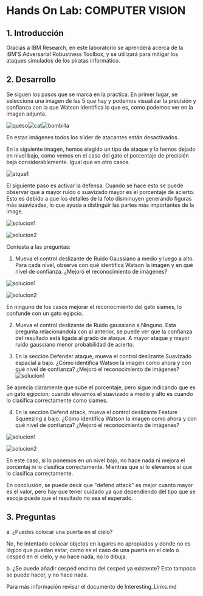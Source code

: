 # Hands On Lab: COMPUTER VISION

## 1. Introducción

Gracias a IBM Research, en este laboratorio se aprenderá acerca de la IBM'S Adversarial Robustness Toolbox, y se utilizará para mitigar los ataques simulados de los piratas informático.

## 2. Desarrollo

Se siguen los pasos que se marca en la práctica. En primer lugar, se selecciona una imagen de las 5 que hay y podemos visualizar la precisión y confianza con la que Watson identifica lo que es, como podemos ver en la imagen adjunta.

![queso][1]![cat][2]![bombilla][3]

[1]:/home/ntamurejocolorado/Projects/Coursera/Introduction-to-AI/Week_2/images/queso.png
[2]:/home/ntamurejocolorado/Projects/Coursera/Introduction-to-AI/Week_2/images/cat.png
[3]:/home/ntamurejocolorado/Projects/Coursera/Introduction-to-AI/Week_2/images/bombilla.png

En estas imágenes todos los slider de atacantes están desactivados.

En la siguiente imagen, hemos elegido un tipo de ataque y lo hemos dejado en nivel bajo, como vemos en el caso del gato el porcentaje de precisión baja considerablemente. Igual que en otro casos.

![atque1](/home/ntamurejocolorado/Projects/Coursera/Introduction-to-AI/Week_2/images/ataque_1.png)

El siguiente paso es activar la defensa. Cuando se hace esto se puede observar que a mayor ruido o suavizado mayor es el porcentaje de acierto. Esto es debido a que los detalles de la foto disminuyen generando figuras más suavizadas, lo que ayuda a distinguir las partes más importantes de la image.

![solucion1](/home/ntamurejocolorado/Projects/Coursera/Introduction-to-AI/Week_2/images/porcentaje_1.png)

![solucion2](/home/ntamurejocolorado/Projects/Coursera/Introduction-to-AI/Week_2/images/porcentaje_2.png)

Contesta a las preguntas:
1. Mueva el control deslizante de Ruido Gaussiano a medio y luego a alto. Para cada nivel, observe con qué identifica Watson la imagen y en qué nivel de confianza. ¿Mejoró el reconocimiento de imágenes?

![solucion1](/home/ntamurejocolorado/Projects/Coursera/Introduction-to-AI/Week_2/images/bajo.png)

![solucion2](/home/ntamurejocolorado/Projects/Coursera/Introduction-to-AI/Week_2/images/alto.png)

En ninguno de los casos mejorar el reconocmiento del gato siames, lo confunde con un gato egipcio.

2. Mueva el control deslizante de Ruido gaussiano a Ninguno.
Esta pregunta relacionándola con al anterior, se puede ver que la confianza del resultado está ligada al grado de ataque. A mayor ataque y mayor ruido gaussiano menor probabilidad de acierto.

3. En la sección Defender ataque, mueva el control deslizante Suavizado espacial a bajo. ¿Cómo identifica Watson la imagen como ahora y con qué nivel de confianza? ¿Mejoró el reconocimiento de imágenes?
![solucion1](/home/ntamurejocolorado/Projects/Coursera/Introduction-to-AI/Week_2/images/suavizado_bajo.png)

Se aprecia claramente que sube el porcentaje, pero sigue indicando que es un gato egipcion; cuando elevamos el suavizado a medio y alto es cuando lo clasifica correctamente como siames.

4. En la sección Defend attack, mueva el control deslizante Feature Squeezing a bajo. ¿Cómo identifica Watson la imagen como ahora y con qué nivel de confianza? ¿Mejoró el reconocimiento de imágenes?

![solucion1](/home/ntamurejocolorado/Projects/Coursera/Introduction-to-AI/Week_2/images/squeezing_bajo.png)

![solucion2](/home/ntamurejocolorado/Projects/Coursera/Introduction-to-AI/Week_2/images/squeezing_alto.png)

En este caso, si lo ponemos en un nivel bajo, no hace nada ni mejora el porcentaj ni lo clasifica correctamente. Mientras que si lo elevamos sí que lo clasifica correctamente.

En conclusión, se puede decir que "defend attack" es mejor cuanto mayor es el valor, pero hay que tener cuidado ya que dependiendo del tipo que se escoja puede que el resultado no sea el esperado.

## 3. Preguntas
a. ¿Puedes colocar una puerta en el cielo?

No, he intentado colocar objetos en lugares no apropiados y donde no es lógico que puedan estar, como es el caso de una puerta en el cielo o cesped en el cielo, y no hace nada, no lo dibuja.

b. ¿Se puede añadir cesped encima del cesped ya existente?
Esto tampoco se puede hacer, y no hace nada.

Para más información revisar el documento de Interesting_Links.md
